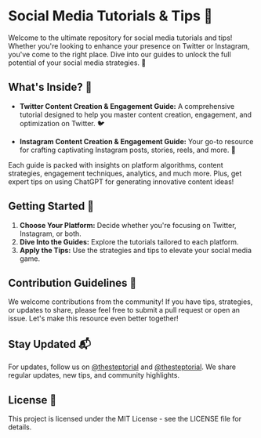 # Social Media Tutorials & Tips 🚀

Welcome to the ultimate repository for social media tutorials and tips! Whether you're looking to enhance your presence on Twitter or Instagram, you've come to the right place. Dive into our guides to unlock the full potential of your social media strategies. 🌟

## What's Inside? 📂

- **Twitter Content Creation & Engagement Guide:** A comprehensive tutorial designed to help you master content creation, engagement, and optimization on Twitter. 🐦

- **Instagram Content Creation & Engagement Guide:** Your go-to resource for crafting captivating Instagram posts, stories, reels, and more. 📸

Each guide is packed with insights on platform algorithms, content strategies, engagement techniques, analytics, and much more. Plus, get expert tips on using ChatGPT for generating innovative content ideas!

## Getting Started 🚀

1. **Choose Your Platform:** Decide whether you're focusing on Twitter, Instagram, or both.
2. **Dive Into the Guides:** Explore the tutorials tailored to each platform.
3. **Apply the Tips:** Use the strategies and tips to elevate your social media game.

## Contribution Guidelines 📝

We welcome contributions from the community! If you have tips, strategies, or updates to share, please feel free to submit a pull request or open an issue. Let's make this resource even better together!

## Stay Updated 📬

For updates, follow us on [@thesteptorial]() and [@thesteptorial](). We share regular updates, new tips, and community highlights.

## License 📜

This project is licensed under the MIT License - see the LICENSE file for details.

